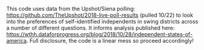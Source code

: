 This code uses data from the Upshot/Siena polling: https://github.com/TheUpshot/2018-live-poll-results (pulled 10/22) to look into the preferences of self-identified independents in swing districts across a number of different questions. It informs analysis published here: https://wthh.dataforprogress.org/blog/2018/10/28/independent-states-of-america. Full disclosure, the code is a linear mess so proceed accordingly!
